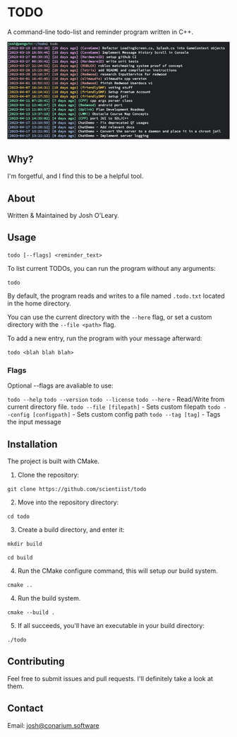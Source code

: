# TODO
A command-line todo-list and reminder program written in C++.

![Screenshot](screenshot.png?raw=true)

## Why?
I'm forgetful, and I find this to be a helpful tool.

## About
Written & Maintained by Josh O'Leary.

## Usage

`todo [--flags] <reminder_text>`

To list current TODOs, you can run the program without any arguments:

`todo`

By default, the program reads and writes to a file named `.todo.txt` located in the home directory.

You can use the current directory with the `--here` flag, or set a custom directory with the `--file <path>` flag.

To add a new entry, run the program with your message afterward:

`todo <blah blah blah>`

### Flags

Optional --flags are avaliable to use:

`todo --help`
`todo --version`
`todo --license`
`todo --here` - Read/Write from current directory file.
`todo --file [filepath]` - Sets custom filepath
`todo --config [configpath]` - Sets custom config path
`todo --tag [tag]` - Tags the input message

## Installation
The project is built with CMake.

1. Clone the repository:

`git clone https://github.com/scientiist/todo`

2. Move into the repository directory:

`cd todo`

3. Create a build directory, and enter it:

`mkdir build`

`cd build`

4. Run the CMake configure command, this will setup our build system.

`cmake ..`

4. Run the build system.

`cmake --build .`

5. If all succeeds, you'll have an executable in your build directory:

`./todo`

## Contributing
Feel free to submit issues and pull requests. I'll definitely take a look at them.

## Contact
Email: josh@conarium.software
